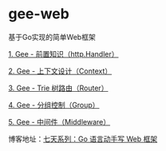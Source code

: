 # gee-web
基于Go实现的简单Web框架


[1. Gee - 前置知识（http.Handler）](https://mp.weixin.qq.com/s/A1cLQwFLqk9_JNqzyyX3fw)

[2. Gee - 上下文设计（Context）](https://mp.weixin.qq.com/s/unIMZMYGqyNZ55uczeCZcA)

[3. Gee - Trie 树路由（Router）](https://mp.weixin.qq.com/s/F_uSLrhmVZrrivY1R3o9fA)

[4. Gee - 分组控制（Group）](https://mp.weixin.qq.com/s/otdL6WujelREw3YLPqAuyw)

[5. Gee - 中间件（Middleware）](https://mp.weixin.qq.com/s/ld_oaJrhXn1SHZo0tq5x0Q)

博客地址：[七天系列：Go 语言动手写 Web 框架](http://szufrank.top/#/./docs/go-web)
